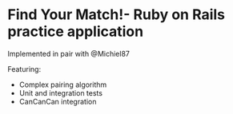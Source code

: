 # Find Your Match!- Ruby on Rails practice application

Implemented in pair with @Michiel87

Featuring:

* Complex pairing algorithm
* Unit and integration tests
* CanCanCan integration

